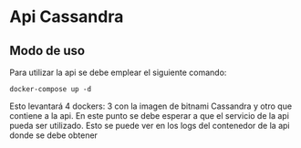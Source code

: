 # Api Cassandra

## Modo de uso

Para utilizar la api se debe emplear el siguiente comando:
```
docker-compose up -d
```
Esto levantará 4 dockers: 3 con la imagen de bitnami Cassandra y otro que contiene a la api. En este punto se debe esperar a que el servicio de la api pueda ser utilizado. Esto se puede ver en los logs del contenedor de la api donde se debe obtener 
